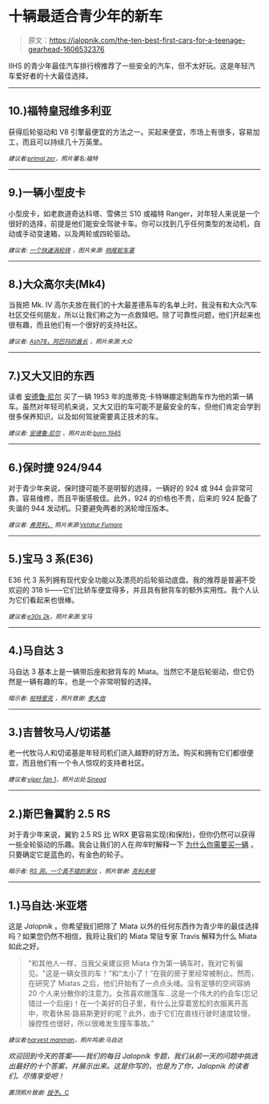 # 十辆最适合青少年的新车

> 原文：<https://jalopnik.com/the-ten-best-first-cars-for-a-teenage-gearhead-1606532376>

IIHS 的青少年最佳汽车排行榜推荐了一些安全的汽车，但不太好玩。这是年轻汽车爱好者的十大最佳选择。



* * *

## 10.)福特皇冠维多利亚

获得后轮驱动和 V8 引擎最便宜的方法之一。买起来便宜，市场上有很多，容易加工，而且可以持续几十万英里。

<small>*建议者:*</small>[<small>*primal zer*</small>](http://jalopnik.com/a-used-ford-crown-victoria-p71-its-big-and-slow-so-yo-1605976742)<small>*，照片署名:福特*</small>

* * *

## 9.)一辆小型皮卡

小型皮卡，如老款道奇达科塔、雪佛兰 S10 或福特 Ranger，对年轻人来说是一个很好的选择，前提是他们能安全驾驶卡车。你可以找到几乎任何类型的发动机，自动或手动变速箱，以及两轮或四轮驱动。

<small>*建议者:*</small> [<small>*一个快速涡轮砖*</small>](http://jalopnik.com/dodge-dakota-specifically-the-gen-iiis-from-97-04-w-1605969592) <small>*，图片来源:*</small> [<small>*响尾蛇车罩*</small>](https://www.flickr.com/photos/diamondbackcovers/5115638748/in/photolist-8N3Zb5-8kZ4FX-KFp9w-9UqX5F-KFoKJ-KFzoc-KFoq5-KFouS-KFziB-KFpxs-KFzyi-KFoF3-KFozN-KFzsT-j78rUK-j7bnpE-kawFzQ-bWX5nx-ceiW9Q-k8ve6G-KFp4G-KFz5i-KFoW5-KFyWT-iwmBTy-iwmpK3-kawGWN-kawDno-kawAY5-2PEDoZ-bWWySF-ceiVZj-cejrsW-2PK7b1-cejraC-2PK72y-2PK76U-2PEDHM-iZC9xV-6pvbfR-ce26dN-ciq2i1-bWDLEZ-bWEnZx-ce2KHh-caVXg5-bWEoat-ce2L8W-eC4d2S-hRhNF4)

* * *

## 8.)大众高尔夫(Mk4)

当我把 Mk. IV 高尔夫放在我们的十大最差德系车的名单上时，我没有和大众汽车社区交任何朋友，所以让我们称之为一点救赎吧。除了可靠性问题，他们开起来也很有趣，而且他们有一个很好的支持社区。

<small>*建议者:*</small> [<small>*Ash78，阿巴玛的酋长*</small>](http://jalopnik.com/mkiv-golf-not-gti-sporty-enough-even-with-the-base-1605950567) <small>*，照片来源:大众*</small>

* * *

## 7.)又大又旧的东西

读者 [安德鲁·尼尔](http://jalopnik.com/when-i-was-15-i-bought-my-53-pontiac-catalina-custom-c-1605985470) 买了一辆 1953 年的庞蒂克·卡特琳娜定制跑车作为他的第一辆车。虽然对年轻司机来说，又大又旧的车可能不是最安全的车，但他们肯定会学到很多保养知识，以及如何驾驶需要真正技术的车。

<small>*建议者:*</small> [<small>*安德鲁·尼尔*</small>](http://jalopnik.com/when-i-was-15-i-bought-my-53-pontiac-catalina-custom-c-1605985470) <small>*，照片出处:*</small>[<small>*born 1945*</small>](https://www.flickr.com/photos/12567713@N00/3653578199/in/photolist-6wx7MX-a5BAy1-ipbZSx-84a5S6-8dAqKy-6Ec4Cp-bWV7iH-6pFsFR-9ZVBBm-84a5NZ-84d9SW-6yRxvz-84S291-bWV744-a28VX8-bJqxA-6JnKWj-a2gzDF-cehuaw-7pduvU-6Gzzty-a2gAcc-9FdcRr-cAJAq5-g9hXMh-cAJAYE-8qeeYz-fu29NJ-bjotSz-ftLPkM-cQfhW1-addMsp-adgAeE-g9i5vq-7nYEdK-a28Z1R-9UFwBT-dVWCXv-a28WgM-cQfhnA-7P92Q5-4bMrK1-f65Yzx-7eRyYY-a2bJfL-fuKA94-o459pg-cej3cq-a28JmZ-5mdpvk)

* * *

## 6.)保时捷 924/944

对于青少年来说，保时捷可能不是明智的选择，一辆好的 924 或 944 会非常可靠，容易维修，而且平衡感极佳。此外，924 的价格也不贵，后来的 924 配备了失谐的 944 发动机。只要避免两者的涡轮增压版本。

<small>*建议者:*</small> [<small>*弗劳利，*</small>](http://jalopnik.com/if-you-can-find-one-thats-well-maintained-a-late-abs-1605966667) <small>*照片来源:*</small>[<small>*Vetatur Fumare*</small>](https://www.flickr.com/photos/10047629@N04/9666061819/in/photolist-6HSe3T-3JWm3D-kNtLox-awwk8B-88FoYj-o345AC-3JWnKB-3K1GUW-ackJGe-7LqaUJ-fbqstH-ekFBUd-fbqsoT-fbEHmY-9sqZBE-eBWbNx-7q2zqG-fL6z12-fKNKEW-6YcoEP-odpani-8fYepb-jmSJvv-6sHZvw-6sJ3Wo-6sJkib-6sDRtp-6sEbTK-6sEcaF-6sHZsq-6sHZm5-6sEfLx-fJa6qg-fL6A46-6oxFtK-6oBRbj-hP4DnA-hzQb5c-fLobGU-kSiFAH-a4SvMA-fL6zEp-hz7yAZ-a4Sczk-8fUXYK-fc7r4X-edjGuo-9xcVmW-bXedFq-dNMuvB)

* * *

## 5.)宝马 3 系(E36)

E36 代 3 系列拥有现代安全功能以及漂亮的后轮驱动底盘。我的推荐是普遍不受欢迎的 318 ti——它们比轿车便宜得多，并且具有掀背车的额外实用性。我个人认为它们看起来也很棒。

<small>*建议者:*</small>[<small>*e30s 2k*</small>](http://jalopnik.com/bmw-e36-a-bit-newer-and-safer-than-an-e30-airbags-on-a-1605952485)<small>*，照片来源:宝马*</small>

* * *

## 4.)马自达 3

马自达 3 基本上是一辆带后座和掀背车的 Miata。当然它不是后轮驱动，但它仍然是一辆有趣的车，也是一个非常明智的选择。

<small>*暗示者:*</small> [<small>*帕特里克*</small>](http://jalopnik.com/i-dont-have-kids-but-if-i-had-one-whos-driving-age-id-1605950893) <small>*，照片致谢:*</small> [<small>*李大炮*</small>](https://www.flickr.com/photos/leecannon/6796619366/in/photolist-bmAs9w-7ntWba-7ntXne-7nxRro-7nxSuL---wGpAB-jqPnfZ-jqPiq4-6SCzK2-nbGNER-nbGNyD-nbGNNg-nbJUXq-8jTPYf-8jQCa6-8jTNA9-8jTNkJ-8jTNtw-bJhMLP-6ubG86-7nxRSb-7ntXun-7ntWu6-7nxRJ5-7ntWJP-7nxS3J-7ntWj8-8jTNww-8jTPE7-8jTPMd-7NSqa4-7NSoZk-7NWpsQ-9pBBe-9vY1s-9vY1r-9pBBc-7NSpyK-9vY1q-7NWn6U-9pBBb-9pBBg-9vY1u-64cHis-ebs4wp-5TwjH5-5Twi9Y-jofRQc)

* * *

## 3.)吉普牧马人/切诺基

老一代牧马人和切诺基是年轻司机们进入越野的好方法。购买和拥有它们都很便宜，而且他们有一个令人惊叹的支持者社区。

<small>*建议者:*</small>[<small>*viper fan 1*</small>](http://jalopnik.com/while-i-never-had-one-ive-always-wanted-a-wrangler-or-1605951227)<small>*，照片出处:*</small>[<small>*Sinead*</small>](https://www.flickr.com/photos/sineadfriel/11738929866/in/photolist-iTk5Sw-i1j1sf-dPuhFK-4dFeQ-8go2pk-3Cdzo-3eHBe-4dFeR-3Cdzn-3Cdzp-8grhKo-5YHruK-6ex26j-5YMF3G-5YHrBz-6ei4vw-3hitF-21igh-5YMEFm-5YHunX-7rM1hn-6ex2iJ-5YMGHW-6efBBy-6ex2uA-6edEYp-3hixL-5YHrZB-dAWeYf-96xXpF-dAQN2P)

* * *

## 2.)斯巴鲁翼豹 2.5 RS

对于青少年来说，翼豹 2.5 RS 比 WRX 更容易实现(和保险)，但你仍然可以获得一些全轮驱动的乐趣。我会让我们的人在*购车*时解释一下 [为什么你需要买一辆](http://carbuying.jalopnik.com/five-reasons-you-need-to-buy-a-subaru-impreza-2-5-rs-ri-1601310699) 。只要确定它是蓝色的，有金色的轮子。

<small>*暗示者:*</small> [<small>*RS 洞，一个真不错的家伙*</small>](http://jalopnik.com/the-was-just-that-article-on-five-reasons-you-should-bu-1606006435) <small>*，照片致谢:*</small> [<small>*克利夫顿*</small>](https://www.flickr.com/photos/clifnotes/4881224465/in/photolist-8rkxYv-8roDCq-8rkrS4-8rktRT-8roCod-8roCZ1-8rkv1F-8rkxkZ-8roBj1-8rozdL-7Qnhpj-7Qng3A-7QndbW-xZY3K-7QiUwk-7Qi9Za-7Qi8xk-7QiPC4-7QibuK-7Qnbsq-7Qi6LX-5wUhpM-4B27Kj-4n6yis-4n2bjR)

* * *

## 1.)马自达·米亚塔

这是 *Jalopnik* 。你希望我们把除了 Miata 以外的任何东西作为青少年的最佳选择吗？如果您仍然不相信，我将让我们的 Miata 常驻专家 Travis 解释为什么 Miata 如此之好。

> "和其他人一样，当我父亲建议把 Miata 作为第一辆车时，我对它有偏见。"这是一辆女孩的车！”和“太小了！“在我的房子里经常被制止。然而，在研究了 Miatas 之后，他们开始有了一点点头绪。没有足够的空间容纳 20 个人来分散你的注意力。女孩喜欢敞篷车…这是一个伟大的约会车(忘记错过一个后座)！在一个美好的日子里，有什么比穿着宽松的衣服离开高中，吹着休易·路易斯更好的呢？此外，由于它们在直线行驶时速度较慢，操控性也很好，所以很难发生撞车事故。”

<small>*建议者:*</small>[<small>*harvest manman*</small>](http://jalopnik.com/its-a-miata-because-the-answer-here-is-always-a-miata-1605947411)<small>*，照片鸣谢:马自达*</small>

*欢迎回到今天的答案——我们的每日 Jalopnik 专题，我们从前一天的问题中挑选出最好的十个答案，并展示出来。这是你写的，也是为了你，Jalopnik 的读者们。尽情享受吧！*

*<small>置顶照片致谢:</small>* [*<small>授予。C</small>*](https://www.flickr.com/photos/grant_subaru/9331825480/in/set-72157634726829668)